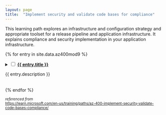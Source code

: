 ```yaml
---
layout: page
title:  "Implement security and validate code bases for compliance"
---
```


This learning path explores an infrastructure and configuration strategy and appropriate toolset for a release pipeline and application infrastructure. It explains compliance and security implementation in your application infrastructure.

{% for entry in site.data.az400mod9 %}
<details style="margin-bottom:20px;">
    <summary>
        <input class="box" type="checkbox" id="{{ entry.chkbxid }}" name="{{ entry.chkbxid }}"/>
        <a href='{{ entry.url }}' target='_blank'>
            <strong>{{ entry.title }}</strong></a>
        <p>{{ entry.description }}</p>
    </summary>
    {% for mod in entry.mods %}<input type="checkbox" class="box" id="{{ mod.chkbxid }}"  name="{{ mod.chkbxid }}" /> <a href='{{ mod.url }}' target='_blank'>{{ mod.title }}</a><br />
    {% endfor %}
</details>
{% endfor %}

<small>_referenced from_<br />
<https://learn.microsoft.com/en-us/training/paths/az-400-implement-security-validate-code-bases-compliance/></small>
